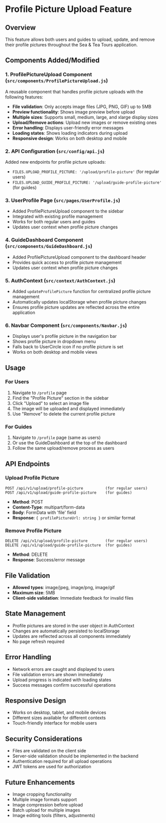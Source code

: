 # Profile Picture Upload Feature

## Overview
This feature allows both users and guides to upload, update, and remove their profile pictures throughout the Sea & Tea Tours application.

## Components Added/Modified

### 1. ProfilePictureUpload Component (`src/components/ProfilePictureUpload.js`)
A reusable component that handles profile picture uploads with the following features:
- **File validation**: Only accepts image files (JPG, PNG, GIF) up to 5MB
- **Preview functionality**: Shows image preview before upload
- **Multiple sizes**: Supports small, medium, large, and xlarge display sizes
- **Upload/Remove actions**: Upload new images or remove existing ones
- **Error handling**: Displays user-friendly error messages
- **Loading states**: Shows loading indicators during upload
- **Responsive design**: Works on both desktop and mobile

### 2. API Configuration (`src/config/api.js`)
Added new endpoints for profile picture uploads:
- `FILES.UPLOAD_PROFILE_PICTURE: '/upload/profile-picture'` (for regular users)
- `FILES.UPLOAD_GUIDE_PROFILE_PICTURE: '/upload/guide-profile-picture'` (for guides)

### 3. UserProfile Page (`src/pages/UserProfile.js`)
- Added ProfilePictureUpload component to the sidebar
- Integrated with existing profile management
- Works for both regular users and guides
- Updates user context when profile picture changes

### 4. GuideDashboard Component (`src/components/GuideDashboard.js`)
- Added ProfilePictureUpload component to the dashboard header
- Provides quick access to profile picture management
- Updates user context when profile picture changes

### 5. AuthContext (`src/context/AuthContext.js`)
- Added `updateProfilePicture` function for centralized profile picture management
- Automatically updates localStorage when profile picture changes
- Ensures profile picture updates are reflected across the entire application

### 6. Navbar Component (`src/components/Navbar.js`)
- Displays user's profile picture in the navigation bar
- Shows profile picture in dropdown menu
- Falls back to UserCircle icon if no profile picture is set
- Works on both desktop and mobile views

## Usage

### For Users
1. Navigate to `/profile` page
2. Find the "Profile Picture" section in the sidebar
3. Click "Upload" to select an image file
4. The image will be uploaded and displayed immediately
5. Use "Remove" to delete the current profile picture

### For Guides
1. Navigate to `/profile` page (same as users)
2. Or use the GuideDashboard at the top of the dashboard
3. Follow the same upload/remove process as users

## API Endpoints

### Upload Profile Picture
```
POST /api/v1/upload/profile-picture          (for regular users)
POST /api/v1/upload/guide-profile-picture    (for guides)
```
- **Method**: POST
- **Content-Type**: multipart/form-data
- **Body**: FormData with 'file' field
- **Response**: `{ profilePictureUrl: string }` or similar format

### Remove Profile Picture
```
DELETE /api/v1/upload/profile-picture        (for regular users)
DELETE /api/v1/upload/guide-profile-picture  (for guides)
```
- **Method**: DELETE
- **Response**: Success/error message

## File Validation
- **Allowed types**: image/jpeg, image/png, image/gif
- **Maximum size**: 5MB
- **Client-side validation**: Immediate feedback for invalid files

## State Management
- Profile pictures are stored in the user object in AuthContext
- Changes are automatically persisted to localStorage
- Updates are reflected across all components immediately
- No page refresh required

## Error Handling
- Network errors are caught and displayed to users
- File validation errors are shown immediately
- Upload progress is indicated with loading states
- Success messages confirm successful operations

## Responsive Design
- Works on desktop, tablet, and mobile devices
- Different sizes available for different contexts
- Touch-friendly interface for mobile users

## Security Considerations
- Files are validated on the client side
- Server-side validation should be implemented in the backend
- Authentication required for all upload operations
- JWT tokens are used for authorization

## Future Enhancements
- Image cropping functionality
- Multiple image formats support
- Image compression before upload
- Batch upload for multiple images
- Image editing tools (filters, adjustments)
